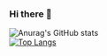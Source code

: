 ### Hi there 👋

![Anurag's GitHub stats](https://github-readme-stats.vercel.app/api?username=uzarixx&show_icons=true&theme=radical) <br/>
[![Top Langs](https://github-readme-stats.vercel.app/api/top-langs/?username=uzarixx&layout=compact)](https://github.com/anuraghazra/github-readme-stats)
